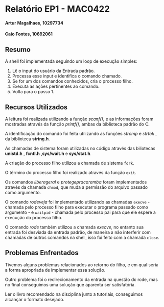 # Relatório EP1 - MAC0422

#### Artur Magalhaes, 10297734 

#### Caio Fontes, 10692061

## Resumo

A shell foi implementada seguindo um loop de execução simples:

1. Lê o input do usuário da Entrada padrão.
2. Processa esse input e identifica o comando chamado.
3. Se for um dos comandos conhecidos, cria o processo filho.
4. Executa as ações pertinentes ao comando.
5. Volta para o passo 1.

## Recursos Utilizados

A leitura foi realizada utilizando a função *scanf()*, e as informações foram mostradas através da função *printf()*, ambas da biblioteca padrão do C.

A identificação do comando foi feita utilizando as funções *strcmp* e *strtok* , da biblioteca **string.h**.

As chamadas de sistema foram utilizadas no código através das biliotecas **unistd.h** , **fcntl.h** ,**sys/wait.h** e **sys/stat.h**.

A criação do processo filho utilizou a chamada de sistema `fork`.

O término do processo filho foi realizado através da função `exit`.

Os comandos *liberageral* e *protegepracaramba* foram implementados através da chamada `chmod`, que muda a permissão do arquivo passado como argumento.

O comando *rodeveja* foi implementado utilizando as chamadas `execve` - chamada pelo processo filho para executar o programa passado como argumento - e `waitpid` - chamada pelo processo pai para que ele espere a execução do processo filho.

O comando *rode* também utilizou a chamada *execve*, no entanto sua entrada foi desviada da entrada padrão, de maneira a não interferir com chamadas de outros comandos na shell, isso foi feito com a chamada `close`.

## Problemas Enfrentados

Tivemos alguns problemas relacionados ao retorno do filho, e em qual seria a forma apropriada de implementar essa solução. 

Outro problema foi o redirecionamento da entrada na questão do rode, mas no final conseguimos uma solução que aparenta ser satisfatória.

Ler o livro recomendado na disciplina junto a tutoriais, conseguimos alcançar o formato desejado.